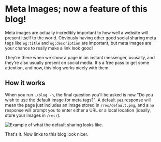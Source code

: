 <!--
page_title: Meta Images are now built into this blog
page_description: This is a quick post to showcase how I've implemented meta images into this blog, rather nicely.
page_status: published
page_date: 2021/12/04
page_image: https://images.unsplash.com/photo-1520004434532-668416a08753?ixlib=rb-1.2.1&ixid=MnwxMjA3fDB8MHxwaG90by1wYWdlfHx8fGVufDB8fHx8&auto=format&fit=crop&w=1740&q=80
-->

# Meta Images; now a feature of this blog!

Meta images are actually incredibly important to how well a website will present itself to the world. Obviously having other good social sharing meta tags like `og:title` and `og:description` are important, but meta images are your chance to really make a link look good!

They're there when we show a page in an instant messenger, ususally, and they're also usually present on social media. It's a free pass to get some attention, and now, this blog works nicely with them. 

## How it works

When you run `./blog -n`, the final question you'll be asked is now "Do you wish to use the default image for meta tags?". A default `yes` response will mean the page just includes an image stored in `/res/default.png`, and a `no` response will prompt you to enter either a URL or a local location (ideally, store your images in `/res/`).

![Example of what the default sharing looks like.](/res/blog-meta-example.png)

That's it. Now links to this blog look nicer. 
